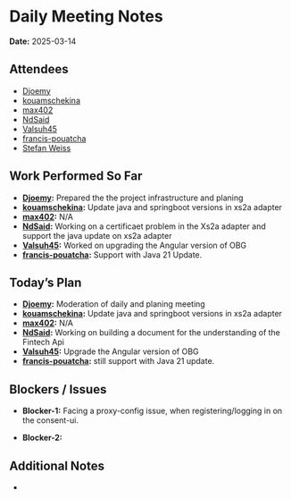# 
# # 
# Daily Meeting Notes

**Date:** 2025-03-14

## Attendees
- [Djoemy](https://github.com/Djoemy)
- [kouamschekina](https://github.com/kouamschekina)
- [max402](https://github.com/max402)
- [NdSaid](https://github.com/NdSaid)
- [Valsuh45](https://github.com/Valsuh45)
- [francis-pouatcha](https://github.com/francis-pouatcha)
- [Stefan Weiss](https://github.com/swador)

## Work Performed So Far
- **[Djoemy](https://github.com/Djoemy):**   Prepared the the project infrastructure and planing
- **[kouamschekina](https://github.com/kouamschekina):** Update java and springboot versions in xs2a adapter
- **[max402](https://github.com/max402):** N/A
- **[NdSaid](https://github.com/NdSaid):** Working on a certificaet problem in the Xs2a adapter and support the java update on xs2a adapter 
- **[Valsuh45](https://github.com/Valsuh45):** Worked on upgrading the Angular version of OBG
- **[francis-pouatcha](https://github.com/francis-pouatcha):** Support with Java 21 Update.

## Today’s Plan
- **[Djoemy](https://github.com/Djoemy):** Moderation of daily and planing meeting
- **[kouamschekina](https://github.com/kouamschekina):** Update java and springboot versions in xs2a adapter
- **[max402](https://github.com/max402):** N/A
- **[NdSaid](https://github.com/NdSaid):** Working on building a document for the understanding of the Fintech Api
- **[Valsuh45](https://github.com/Valsuh45):** Upgrade the Angular version of OBG
- **[francis-pouatcha](https://github.com/francis-pouatcha):** still support with Java 21 update.

## Blockers / Issues
- **Blocker-1:** Facing a proxy-config issue, when registering/logging in on the consent-ui.

- **Blocker-2:** 

## Additional Notes
- 
